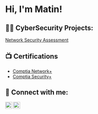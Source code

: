<h1>Hi, I'm Matin! 

<h2>👨‍💻 CyberSecurity Projects:</h2>
<a href="https://github.com/matin-h1/Network-Security-Assessment">Network Security Assessment</a>

<h2>📺 Certifications </h2>

- [Comptia Network+](https://www.youtube.com/watch?v=4ILZNs0D1P8)
- [Comptia Security+](https://www.youtube.com/watch?v=g0Unnl8DlWk)


 <h2> 🤳 Connect with me:</h2>

[<img align="left" alt="matin-hassan-234507202 | LinkedIn" width="22px" src="https://cdn.jsdelivr.net/npm/simple-icons@v3/icons/linkedin.svg" />][linkedin]
[<img align="left" alt="matinhassan | Instagram" width="22px" src="https://cdn.jsdelivr.net/npm/simple-icons@v3/icons/instagram.svg" />][instagram]

[instagram]: https://www.instagram.com/matinhassan/
[linkedin]: https://uk.linkedin.com/in/matin-hassan-234507202



